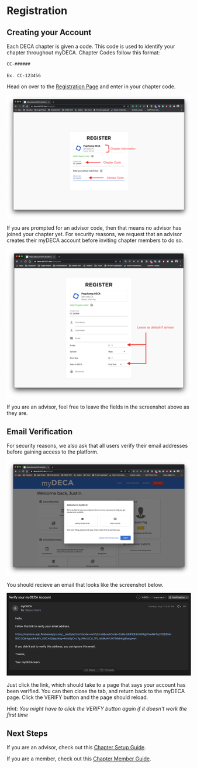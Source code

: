 # Registration

## Creating your Account

Each DECA chapter is given a code. This code is used to identify your chapter throughout myDECA. Chapter Codes follow this format:

```text
CC-######

Ex. CC-123456
```

Head on over to the [Registration Page](https://deca.bk1031.dev/#/register) and enter in your chapter code.

![](../.gitbook/assets/screenshot1.png)

If you are prompted for an advisor code, then that means no advisor has joined your chapter yet. For security reasons, we request that an advisor creates their myDECA account before inviting chapter members to do so.

![](../.gitbook/assets/screenshot2.png)

If you are an advisor, feel free to leave the fields in the screenshot above as they are.

## Email Verification

For security reasons, we also ask that all users verify their email addresses before gaining access to the platform.

![](../.gitbook/assets/screenshot3.png)

You should recieve an email that looks like the screenshot below.

![](../.gitbook/assets/screenshot4.png)

Just click the link, which should take to a page that says your account has been verified. You can then close the tab, and return back to the myDECA page. Click the VERIFY button and the page should reload.

_Hint: You might have to click the VERIFY button again if it doesn't work the first time_

## Next Steps

If you are an advisor, check out this [Chapter Setup Guide](registration.md).

If you are a member, check out this [Chapter Member Guide](registration.md).

